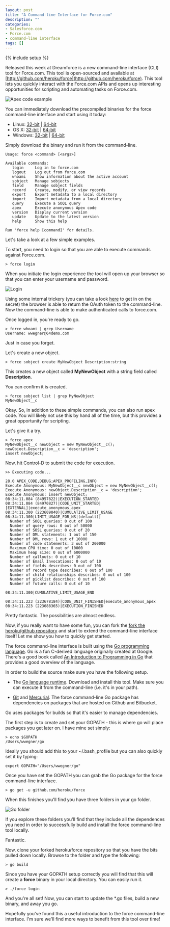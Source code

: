 ```yaml
---
layout: post
title: "A Command-line Interface for Force.com"
description: ""
categories:
- Salesforce.com
- Force.com
- command-line interface
tags: []
---
```

{% include setup %}

Released this week at Dreamforce is a new command-line interface (CLI) tool for Force.com. This tool is open-sourced and available at [http://github.com/heroku/force](http://github.com/heroku/force). This tool lets you quickly interact with the Force.com APIs and opens up interesting opportunities for scripting and automating tasks on Force.com.

![Apex code example](http://wadewegner.blob.core.windows.net/wordpress/2013-11-18-ApexCode.png)

You can immediately download the precompiled binaries for the force command-line interface and start using it today:

* Linux: [32-bit](https://godist.herokuapp.com/projects/heroku/force/releases/current/linux-386/force) | [64-bit](https://godist.herokuapp.com/projects/heroku/force/releases/current/linux-amd64/force)
* OS X: [32-bit](https://godist.herokuapp.com/projects/heroku/force/releases/current/darwin-386/force) | [64-bit](https://godist.herokuapp.com/projects/heroku/force/releases/current/darwin-amd64/force)
* Windows: [32-bit](https://godist.herokuapp.com/projects/heroku/force/releases/current/windows-386/force.exe) | [64-bit](https://godist.herokuapp.com/projects/heroku/force/releases/current/windows-amd64/force.exe)

Simply download the binary and run it from the command-line.

	Usage: force <command> [<args>]
	
	Available commands:
	   login     Log in to force.com
	   logout    Log out from force.com
	   whoami    Show information about the active account
	   sobject   Manage sobjects
	   field     Manage sobject fields
	   record    Create, modify, or view records
	   export    Export metadata to a local directory
	   import    Import metadata from a local directory
	   query     Execute a SOQL query
	   apex      Execute anonymous Apex code
	   version   Display current version
	   update    Update to the latest version
	   help      Show this help
	
	Run 'force help [command]' for details.

Let's take a look at a few simple examples.

To start, you need to login so that you are able to execute commands against Force.com.

	> force login

When you initiate the login experience the tool will open up your browser so that you can enter your username and password.

![Login](http://wadewegner.blob.core.windows.net/wordpress/2013-11-17-Login.png)

Using some internal trickery (you can take a look [here](https://github.com/heroku/force/blob/master/force.go#L374) to get in on the secret) the browser is able to return the OAuth token to the command-line. Now the command-line is able to make authenticated calls to force.com.

Once logged in, you're ready to go.

	> force whoami | grep Username
	Username: wwegner@64demo.com

Just in case you forget.

Let's create a new object.

	> force sobject create MyNewObject Description:string

This creates a new object called **MyNewObject** with a string field called **Description**.

You can confirm it is created.

	> force sobject list | grep MyNewObject
	MyNewObject__c

Okay. So, in addition to these simple commands, you can also run apex code. You will likely not use this by hand all of the time, but this provides a great opportunity for scripting.

Let's give it a try.

	> force apex
	MyNewObject__c newObject = new MyNewObject__c();
	newObject.Description__c = 'description';
	insert newObject;

Now, hit Control-D to submit the code for execution.

	>> Executing code...

	28.0 APEX_CODE,DEBUG;APEX_PROFILING,INFO
	Execute Anonymous: MyNewObject__c newObject = new MyNewObject__c();
	Execute Anonymous: newObject.Description__c = 'description';
	Execute Anonymous: insert newObject;
	08:34:11.084 (84957822)|EXECUTION_STARTED
	08:34:11.084 (84970827)|CODE_UNIT_STARTED|[EXTERNAL]|execute_anonymous_apex
	08:34:11.300 (223609040)|CUMULATIVE_LIMIT_USAGE
	08:34:11.300|LIMIT_USAGE_FOR_NS|(default)|
	  Number of SOQL queries: 0 out of 100
	  Number of query rows: 0 out of 50000
	  Number of SOSL queries: 0 out of 20
	  Number of DML statements: 1 out of 150
	  Number of DML rows: 1 out of 10000
	  Number of code statements: 3 out of 200000
	  Maximum CPU time: 0 out of 10000
	  Maximum heap size: 0 out of 6000000
	  Number of callouts: 0 out of 10
	  Number of Email Invocations: 0 out of 10
	  Number of fields describes: 0 out of 100
	  Number of record type describes: 0 out of 100
	  Number of child relationships describes: 0 out of 100
	  Number of picklist describes: 0 out of 100
	  Number of future calls: 0 out of 10

	08:34:11.300|CUMULATIVE_LIMIT_USAGE_END

	08:34:11.223 (223678184)|CODE_UNIT_FINISHED|execute_anonymous_apex
	08:34:11.223 (223688365)|EXECUTION_FINISHED

Pretty fantastic. The possibilities are almost endless.

Now, if you really want to have some fun, you can fork the [fork the heroku/github repository](https://github.com/heroku/force/fork) and start to extend the command-line interface itself! Let me show you how to quickly get started.

The force command-line interface is built using the [Go programming language](http://golang.org/). Go is a fun C-derived language originally created at Google. There's a good book called [An Introduction to Programming in Go](http://www.golang-book.com/) that provides a good overview of the language.

In order to build the source make sure you have the following setup.

* The [Go language runtime](http://golang.org/pkg/runtime/). Download and install this tool. Make sure you can execute it from the command-line (i.e. it's in your path).

* [Git](http://git-scm.com/downloads) and [Mercurial](http://mercurial.selenic.com/downloads/). The force command-line Go package has dependencies on packages that are hosted on Github and Bitbucket.

Go uses packages for builds so that it's easier to manage dependencies.

The first step is to create and set your GOPATH - this is where go will place packages you get later on. I have mine set simply:

	> echo $GOPATH
	/Users/wwegner/go

Ideally you should add this to your ~/.bash_profile but you can also quickly set it by typing:

	export GOPATH="/Users/wwegner/go"

Once you have set the GOPATH you can grab the Go package for the force command-line interface.

	> go get -u github.com/heroku/force

When this finishes you'll find you have three folders in your go folder.

![Go folder](http://wadewegner.blob.core.windows.net/wordpress/2013-11-18-GoFolder.png)

If you explore these folders you'll find that they include all the dependences you need in order to successfully build and install the force command-line tool locally.

Fantastic.

Now, clone your forked heroku/force repository so that you have the bits pulled down locally. Browse to the folder and type the following:

	> go build

Since you have your GOPATH setup correctly you will find that this will create a **force** binary in your local directory. You can easily run it.

	> ./force login

And you're all set! Now, you can start to update the *.go files, build a new binary, and away you go.

Hopefully you've found this a useful introduction to the force command-line interface. I'm sure we'll find more ways to benefit from this tool over time!
